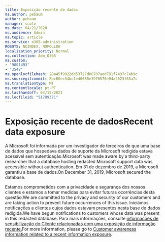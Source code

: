 ```yaml
---
title: Exposição recente de dados
ms.author: pebaum
author: pebaum
manager: scotv
ms.date: 04/21/2020
ms.audience: Admin
ms.topic: article
ms.service: o365-administration
ROBOTS: NOINDEX, NOFOLLOW
localization_priority: Normal
ms.collection: Adm_O365
ms.custom:
- "9001493"
- "3548"
ms.openlocfilehash: 28a45f9922dd53727d80707aed781f7497c7ab9c
ms.sourcegitcommit: 8bc60ec34bc1e40685e3976576e04a2623f63a7c
ms.translationtype: MT
ms.contentlocale: pt-PT
ms.lasthandoff: 04/15/2021
ms.locfileid: "51789371"
---
```

# <a name="recent-data-exposure"></a><span data-ttu-id="612f2-102">Exposição recente de dados</span><span class="sxs-lookup"><span data-stu-id="612f2-102">Recent data exposure</span></span>

<span data-ttu-id="612f2-103">A Microsoft foi informada por um investigador de terceiros de que uma base de dados que hospedava dados de suporte da Microsoft redigida estava acessível sem autenticação.</span><span class="sxs-lookup"><span data-stu-id="612f2-103">Microsoft was made aware by a third-party researcher that a database hosting redacted Microsoft support data was accessible without authentication.</span></span> <span data-ttu-id="612f2-104">Em 31 de dezembro de 2019, a Microsoft garantiu a base de dados.</span><span class="sxs-lookup"><span data-stu-id="612f2-104">On December 31, 2019, Microsoft secured the database.</span></span>

<span data-ttu-id="612f2-105">Estamos comprometidos com a privacidade e segurança dos nossos clientes e estamos a tomar medidas para evitar futuras ocorrências desta questão.</span><span class="sxs-lookup"><span data-stu-id="612f2-105">We are committed to the privacy and security of our customers and are taking action to prevent future occurrences of this issue.</span></span> <span data-ttu-id="612f2-106">Iniciámos notificações a clientes cujos dados estavam presentes nesta base de dados redigida.</span><span class="sxs-lookup"><span data-stu-id="612f2-106">We have begun notifications to customers whose data was present in this redacted database.</span></span> <span data-ttu-id="612f2-107">Para mais informações, consulte [informações de sensibilização do Cliente relacionadas com uma exposição de informação recente.](https://aka.ms/privacyinfo)</span><span class="sxs-lookup"><span data-stu-id="612f2-107">For more information, please go to [Customer awareness information related to a recent information exposure](https://aka.ms/privacyinfo).</span></span>
